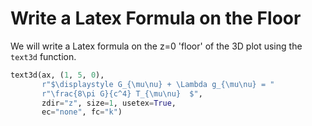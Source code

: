 # Write a Latex Formula on the Floor

We will write a Latex formula on the z=0 'floor' of the 3D plot using the `text3d` function.

```python
text3d(ax, (1, 5, 0),
       r"$\displaystyle G_{\mu\nu} + \Lambda g_{\mu\nu} = "
       r"\frac{8\pi G}{c^4} T_{\mu\nu}  $",
       zdir="z", size=1, usetex=True,
       ec="none", fc="k")
```
